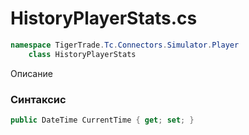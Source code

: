 
# HistoryPlayerStats.cs
```csharp
namespace TigerTrade.Tc.Connectors.Simulator.Player  
    class HistoryPlayerStats
```

Описание

### Синтаксис
```csharp
public DateTime CurrentTime { get; set; }
```
